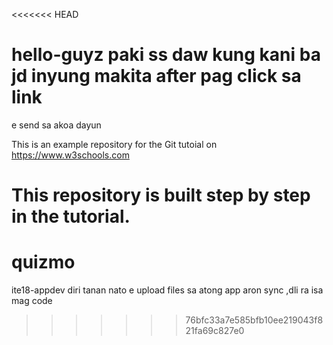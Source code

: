 <<<<<<< HEAD
# hello-guyz paki ss daw kung kani ba jd inyung makita after pag click sa link

e send sa akoa dayun 

This is an example repository for the Git tutoial on https://www.w3schools.com

This repository is built step by step in the tutorial.
=======
# quizmo
ite18-appdev
diri tanan nato e upload files sa atong app aron sync ,dli ra isa mag code
>>>>>>> 76bfc33a7e585bfb10ee219043f821fa69c827e0
